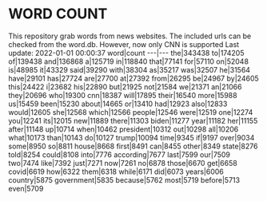 # WORD COUNT
This repository grab words from news websites. The included urls can be checked from the word.db.
However, now only CNN is supported
Last update: 2022-01-01 00:00:37
word|count
---|---
the|343438
to|174205
of|139438
and|136868
a|125719
in|118840
that|77141
for|57110
on|52048
is|48985
it|43329
said|39290
with|38304
as|35217
was|32507
he|31564
have|29101
has|27724
are|27700
at|27392
from|26295
be|24967
by|24605
this|24422
i|23682
his|22890
but|21925
not|21584
we|21371
an|21066
they|20696
who|19300
cnn|18387
will|17895
their|16540
more|15988
us|15459
been|15230
about|14665
or|13410
had|12923
also|12833
would|12605
she|12568
which|12566
people|12546
were|12519
one|12274
you|12241
its|12015
new|11889
there|11303
biden|11277
year|11182
her|11155
after|11148
up|10714
when|10462
president|10312
out|10298
all|10206
what|10173
than|10143
do|10127
trump|10094
time|9345
if|9197
over|9034
some|8950
so|8811
house|8668
first|8491
can|8455
other|8349
state|8276
told|8254
could|8108
into|7776
according|7677
last|7599
our|7509
two|7474
like|7392
just|7271
now|7261
no|6878
those|6670
get|6658
covid|6619
how|6322
them|6318
while|6171
did|6073
years|6006
country|5875
government|5835
because|5762
most|5719
before|5713
even|5709
